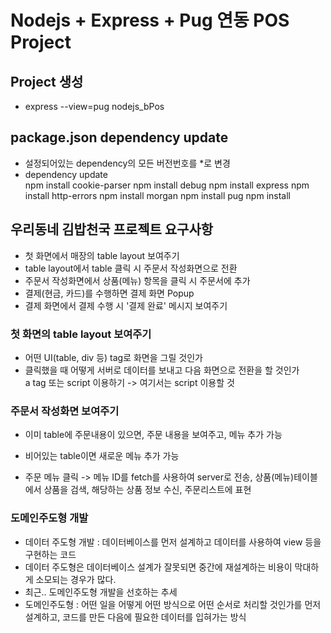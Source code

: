 # Nodejs + Express + Pug 연동 POS Project

## Project 생성

- express --view=pug nodejs_bPos

## package.json dependency update

- 설정되어있는 dependency의 모든 버전번호를 \*로 변경
- dependency update  
  npm install cookie-parser
  npm install debug
  npm install express
  npm install http-errors
  npm install morgan
  npm install pug
  npm install

## 우리동네 김밥천국 프로젝트 요구사항

- 첫 화면에서 매장의 table layout 보여주기
- table layout에서 table 클릭 시 주문서 작성화면으로 전환
- 주문서 작성화면에서 상품(메뉴) 항목을 클릭 시 주문서에 추가
- 결제(현금, 카드)를 수행하면 결제 화면 Popup
- 결제 화면에서 결제 수행 시 '결제 완료' 메시지 보여주기

### 첫 화면의 table layout 보여주기

- 어떤 UI(table, div 등) tag로 화면을 그릴 것인가
- 클릭했을 때 어떻게 서버로 데이터를 보내고 다음 화면으로 전환을 할 것인가  
  a tag 또는 script 이용하기 -> 여기서는 script 이용할 것

### 주문서 작성화면 보여주기

- 이미 table에 주문내용이 있으면, 주문 내용을 보여주고, 메뉴 추가 가능
- 비어있는 table이면 새로운 메뉴 추가 가능

- 주문 메뉴 클릭 -> 메뉴 ID를 fetch를 사용하여 server로 전송, 상품(메뉴)테이블에서 상품을 검색, 해당하는 상품 정보 수신, 주문리스트에 표현

### 도메인주도형 개발

- 데이터 주도형 개발 : 데이터베이스를 먼저 설계하고 데이터를 사용하여 view 등을 구현하는 코드
- 데이터 주도형은 데이터베이스 설계가 잘못되면 중간에 재설계하는 비용이 막대하게 소모되는 경우가 많다.
- 최근.. 도메인주도형 개발을 선호하는 추세
- 도메인주도형 : 어떤 일을 어떻게 어떤 방식으로 어떤 순서로 처리할 것인가를 먼저 설계하고, 코드를 만든 다음에 필요한 데이터를 입혀가는 방식
